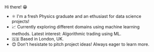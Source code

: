 Hi there! 😁

* ⚛ I'm a fresh Physics graduate and an ethusiast for data science projects!
* 📈 Currently exploring different domains using machine learning methods. Latest interest: Algorithmic trading using ML.
* 🇬🇧 Based in London, UK.
* 😊 Don't hesistate to pitch project ideas! Always eager to learn more.
